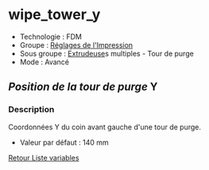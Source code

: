 # wipe_tower_y

* Technologie : FDM
* Groupe : [Réglages de l'Impression](../print_settings/print_settings.md)
* Sous groupe : [Extrudeuse](../printer_settings/printer_settings.md#extrudeuse)s multiples - Tour de purge
* Mode : Avancé

## *Position de la tour de purge*  Y

### Description

Coordonnées Y du coin avant gauche d'une tour de purge.

* Valeur par défaut : 140 mm

[Retour Liste variables](variable_list.md)
